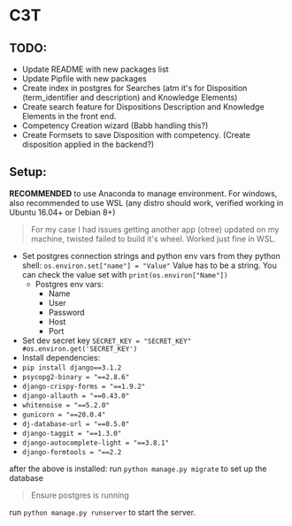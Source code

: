 # C3T

## TODO: 
- Update README with new packages list
- Update Pipfile with new packages
- Create index in postgres for Searches (atm it's for Disposition (term_identifier and description) and Knowledge Elements)
- Create search feature for Dispositions Description and Knowledge Elements in the front end. 
- Competency Creation wizard (Babb handling this?)
- Create Formsets to save Disposition with competency. (Create disposition applied in the backend?)

## Setup: 
**RECOMMENDED** to use Anaconda to manage environment. For windows, also recommended to use WSL (any distro should work, verified working in Ubuntu 16.04+ or Debian 8+)
> For my case I had issues getting another app (otree) updated on my machine, twisted failed to build it's wheel. Worked just fine in WSL.  

- Set postgres connection strings and python env vars from they python shell:  `os.environ.set["name"] = "Value"` Value has to be a string. You can check the value set with `print(os.environ["Name"])`
    - Postgres env vars: 
        - Name
        - User
        - Password
        - Host
        - Port
- Set dev secret key `SECRET_KEY = "SECRET_KEY" #os.environ.get('SECRET_KEY')`
- Install dependencies: 
- `pip install django==3.1.2`
- `psycopg2-binary = "==2.8.6"`
- `django-crispy-forms = "==1.9.2"`
- `django-allauth = "==0.43.0"`
- `whitenoise = "==5.2.0"`
- `gunicorn = "==20.0.4"`
- `dj-database-url = "==0.5.0"`
- `django-taggit = "==1.3.0"`
- `django-autocomplete-light = "==3.8.1" `
- `django-formtools = "==2.2`


after the above is installed: run `python manage.py migrate` to set up the database  
> Ensure postgres is running

run `python manage.py runserver` to start the server. 